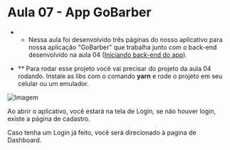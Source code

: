 # Aula 07 - App GoBarber

+ * Nessa aula foi desenvolvido três páginas do nosso aplicativo para nossa aplicação "GoBarber" que trabalha junto com o back-end desenvolvido na aula 04 ([Iniciando back-end do app](https://github.com/willbp/Bootcamp-GoStack11-rocketseat/tree/master/Nivel02/04iniciando-back-end-gobarber)).

+ ** Para rodar esse projeto você vai precisar do projeto da aula 04 rodando. Instale as libs com o comando **yarn** e rode o projeto em seu celular ou um emulador.

![Imagem](https://github.com/willbp/Bootcamp-GoStack11-rocketseat/blob/master/Nivel03/07gobarber-app/images/app_aula07.gif)

Ao abrir o aplicativo, você estará na tela de Login, se não houver login, existe a página de cadastro.

Caso tenha um Login já feito, você será direcionado à pagina de Dashboard.

